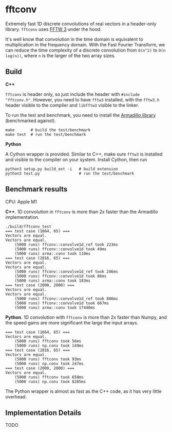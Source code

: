 # fftconv

Extremely fast 1D discrete convolutions of real vectors in a header-only library. `fftconv` uses [FFTW 3](http://www.fftw.org/) under the hood.

It's well know that convolution in the time domain is equivalent to multiplication in the frequency domain. With the Fast Fourier Transform, we can reduce the time complexity of a discrete convolution from `O(n^2)` to `O(n log(n))`, where `n` is the larger of the two array sizes.


## Build

**C++**

`fftconv` is header only, so just include the header with `#include "fftconv.h"`. However, you need to have `fftw3` installed, with the `fftw3.h` header visible to the compiler and `libfftw3` visible to the linker.

To run the test and benchmark, you need to install the [Armadillo library](http://arma.sourceforge.net/) (benchmarked against).

```
make       # build the test/benchmark
make test  # run the test/benchmark
```

**Python**

A Cython wrapper is provided. Similar to C++, make sure `fftw3` is installed and visible to the compiler on your system. Install Cython, then run 

```
python3 setup.py build_ext -i   # build extension
python3 test.py                 # run the test/benchmark
```

## Benchmark results

CPU: Apple M1

**C++**. 1D convolution in `fftconv` is more than 2x faster than the Armadillo implementation.

```
./build/fftconv_test
=== test case (1664, 65) ===
Vectors are equal.
Vectors are equal.
    (5000 runs) ffconv::convolve1d_ref took 223ms
    (5000 runs) ffconv::convolve1d took 49ms
    (5000 runs) arma::conv took 110ms
=== test case (2816, 65) ===
Vectors are equal.
Vectors are equal.
    (5000 runs) ffconv::convolve1d_ref took 246ms
    (5000 runs) ffconv::convolve1d took 86ms
    (5000 runs) arma::conv took 183ms
=== test case (2000, 2000) ===
Vectors are equal.
Vectors are equal.
    (5000 runs) ffconv::convolve1d_ref took 886ms
    (5000 runs) ffconv::convolve1d took 667ms
    (5000 runs) arma::conv took 17440ms
```

**Python**. 1D convolution with `fftconv` is more than 2x faster than Numpy, and the speed gains are more significant the large the input arrays.

```
=== test case (1664, 65) ===
Vectors are equal.
    (5000 runs) fftconv took 56ms
    (5000 runs) np.conv took 149ms
=== test case (2816, 65) ===
Vectors are equal.
    (5000 runs) fftconv took 93ms
    (5000 runs) np.conv took 247ms
=== test case (2000, 2000) ===
Vectors are equal.
    (5000 runs) fftconv took 658ms
    (5000 runs) np.conv took 8285ms
```

The Python wrapper is almost as fast as the C++ code, as it has very little overhead.

## Implementation Details

TODO
